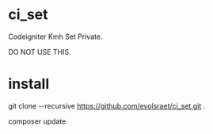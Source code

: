 # ci_set
Codeigniter Kmh Set Private.

DO NOT USE THIS.

# install

git clone --recursive https://github.com/evolsraet/ci_set.git .

composer update

